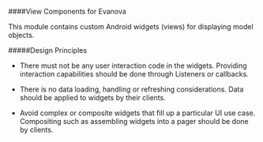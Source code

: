 ####View Components for Evanova

This module contains custom Android widgets (views) for displaying model objects.


#####Design Principles

* There must not be any user interaction code in the widgets. Providing interaction capabilities should be done through Listeners or callbacks.

* There is no data loading, handling or refreshing considerations. Data should be applied to widgets by their clients.

* Avoid complex or composite widgets that fill up a particular UI use case. Compositing such as assembling widgets into a pager should be done by clients.

